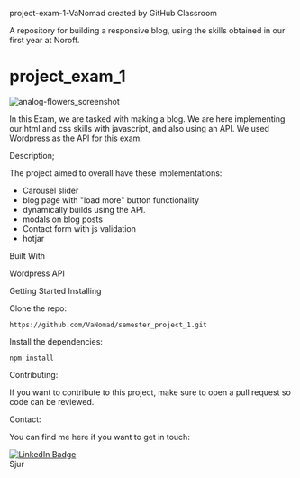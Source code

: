 
project-exam-1-VaNomad created by GitHub Classroom

A repository for building a responsive blog, using the skills obtained in our first year at Noroff.

# project_exam_1

![analog-flowers_screenshot](https://user-images.githubusercontent.com/77972892/193846804-7a617ce2-d920-4068-a728-b6fd5b843d13.jpg)

In this Exam, we are tasked with making a blog.
We are here implementing our html and css skills with javascript,
and also using an API. We used Wordpress as the API for this exam.

Description;

The project aimed to overall have these implementations:

- Carousel slider
- blog page with "load more" button functionality
- dynamically builds using the API.
- modals on blog posts
- Contact form with js validation
- hotjar 
    

Built With

Wordpress API


Getting Started
Installing

Clone the repo:

    
    https://github.com/VaNomad/semester_project_1.git
    

Install the dependencies:

    
    npm install
    

Contributing:

If you want to contribute to this project, 
make sure to open a pull request so code can be reviewed.


Contact:

You can find me here if you want to get in touch:

<div id="badges">
  <a href="https://www.linkedin.com/in/sjurhassel/">
    <img src="https://img.shields.io/badge/LinkedIn-blue?style=for-the-badge&logo=linkedin&logoColor=white" alt="LinkedIn Badge"/>
  </a>
</div>
Sjur

